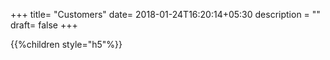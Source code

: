 +++
title= "Customers"
date= 2018-01-24T16:20:14+05:30
description = ""
draft= false
+++

{{%children style="h5"%}}
